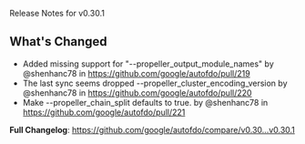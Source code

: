 Release Notes for v0.30.1

## What's Changed
* Added missing support for "--propeller_output_module_names" by @shenhanc78 in https://github.com/google/autofdo/pull/219
* The last sync seems dropped --propeller_cluster_encoding_version by @shenhanc78 in https://github.com/google/autofdo/pull/220
* Make --propeller_chain_split defaults to true. by @shenhanc78 in https://github.com/google/autofdo/pull/221


**Full Changelog**: https://github.com/google/autofdo/compare/v0.30...v0.30.1
